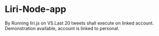 # Liri-Node-app

By Running liri.js on VS.Last 20 tweets shall execute on linked account. Demonstration available, account is linked to personal.
